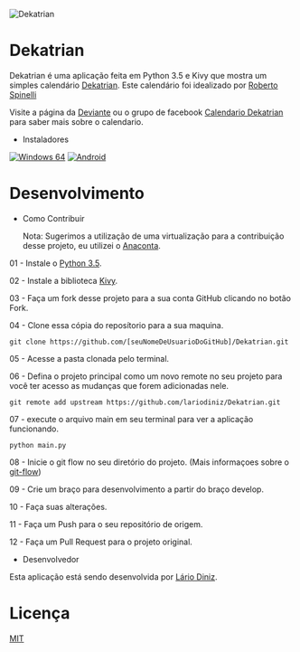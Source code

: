 ![Dekatrian](https://raw.githubusercontent.com/lariodiniz/Dekatrian/master/img/logo.png)

Dekatrian
==========

Dekatrian é uma aplicação feita em Python 3.5 e Kivy que mostra um simples calendário [Dekatrian](http://www.deviante.com.br/noticias/dekatrian-um-calendario-minimamente-decente/). 
Este calendário foi idealizado por [Roberto Spinelli](https://twitter.com/peninha_13)

Visite a página da [Deviante](http://www.deviante.com.br) ou o grupo de facebook [Calendario Dekatrian](https://pt-br.facebook.com/dekatrian/) para saber mais sobre o calendario.

- Instaladores

[![Windows 64](https://github.com/lariodiniz/Dekatrian/blob/develop/ImagensGit/Windows64.png)](https://github.com/lariodiniz/Dekatrian/releases/download/v1.0.0/Dekatrian_Install.exe)
[![Android](https://github.com/lariodiniz/Dekatrian/blob/develop/ImagensGit/Android.png)](https://github.com/lariodiniz/Dekatrian/releases/download/v1.0.0/dekatrian-1.0.0-debug.apk)

Desenvolvimento
==========

- Como Contribuir

  Nota: Sugerimos a utilização de uma virtualização para a contribuição desse projeto, eu utilizei o [Anaconta](https://www.anaconda.com/download/).

 01 - Instale o [Python 3.5](https://www.python.org/downloads/).

 02 - Instale a biblioteca [Kivy](https://kivy.org/docs/gettingstarted/installation.html).

 03 - Faça um fork desse projeto para a sua conta GitHub clicando no botão Fork.

 04 - Clone essa cópia do reposítorio para a sua maquina.

 ```
 git clone https://github.com/[seuNomeDeUsuarioDoGitHub]/Dekatrian.git
 ```

 05 - Acesse a pasta clonada pelo terminal.

 06 - Defina o projeto principal como um novo remote no seu projeto para você ter acesso as mudanças que forem adicionadas nele.

 ```
 git remote add upstream https://github.com/lariodiniz/Dekatrian.git
 ```

 07 - execute o arquivo main em seu terminal para ver a aplicação funcionando.

 ```
 python main.py
 ```

 08 - Inicie o git flow no seu diretório do projeto. (Mais informaçoes sobre o [git-flow](https://medium.com/@lariodiniz/tutorial-git-com-git-flow-476ad906c8ae))

 09 - Crie um braço para desenvolvimento a partir do braço develop.

 10 - Faça suas alterações.

 11 - Faça um Push para o seu repositório de origem.

 12 - Faça um Pull Request para o projeto original.


- Desenvolvedor

 Esta aplicação está sendo desenvolvida por [Lário Diniz](https://twitter.com/lariodiniz).


Licença
==========
[MIT](https://github.com/lariodiniz/Dekatrian/blob/master/LICENSE.md)
